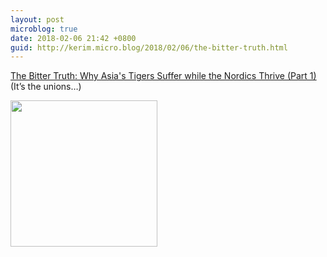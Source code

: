 ```yaml
---
layout: post
microblog: true
date: 2018-02-06 21:42 +0800
guid: http://kerim.micro.blog/2018/02/06/the-bitter-truth.html
---
```

[The Bitter Truth: Why Asia's Tigers Suffer while the Nordics Thrive (Part 1)](https://international.thenewslens.com/article/88742) (It’s the unions…) 



<img src="http://micro.oxus.net/uploads/2018/e689c4d560.jpg" width="235" height="234" />
